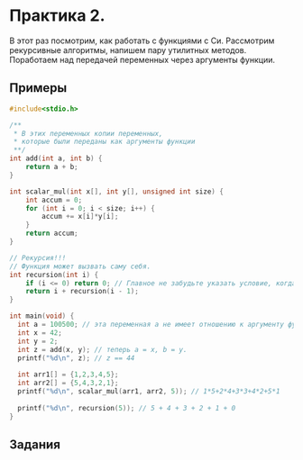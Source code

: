 # Практика 2.

В этот раз посмотрим, как работать с функциями с Си. Рассмотрим рекурсивные алгоритмы, напишем пару утилитных методов. Поработаем над передачей переменных через аргументы функции.

## Примеры

```c
#include<stdio.h>

/**
 * В этих переменных копии переменных, 
 * которые были переданы как аргументы функции
 **/
int add(int a, int b) {
    return a + b;
}

int scalar_mul(int x[], int y[], unsigned int size) {
    int accum = 0;
    for (int i = 0; i < size; i++) {
        accum += x[i]*y[i];
    }
    return accum;
}

// Рекурсия!!!
// Функция может вызвать саму себя.
int recursion(int i) {
    if (i <= 0) return 0; // Главное не забудьте указать условие, когда надо остановиться.
    return i + recursion(i - 1);
}

int main(void) {
  int a = 100500; // эта переменная a не имеет отношению к аргументу функции add 
  int x = 42;
  int y = 2;
  int z = add(x, y); // теперь a = x, b = y.
  printf("%d\n", z); // z == 44
  
  int arr1[] = {1,2,3,4,5};
  int arr2[] = {5,4,3,2,1};
  printf("%d\n", scalar_mul(arr1, arr2, 5)); // 1*5+2*4+3*3+4*2+5*1
  
  printf("%d\n", recursion(5)); // 5 + 4 + 3 + 2 + 1 + 0
}
```

## Задания
